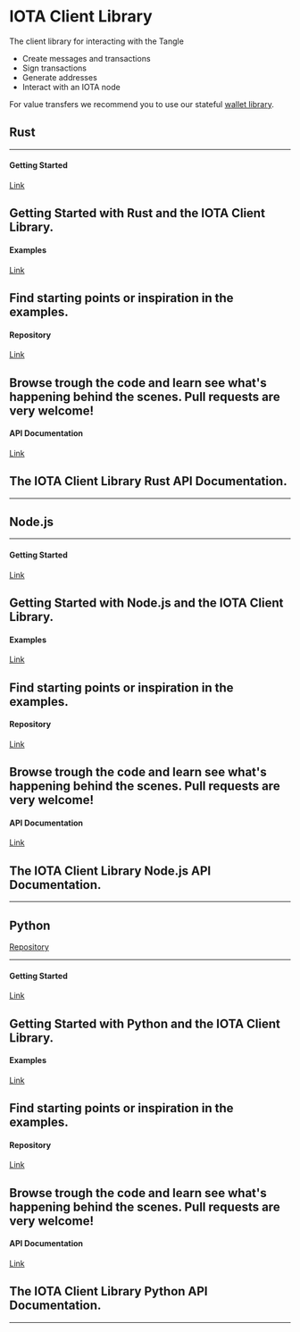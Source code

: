 # IOTA Client Library

The client library for interacting with the Tangle

- Create messages and transactions
- Sign transactions
- Generate addresses
- Interact with an IOTA node

For value transfers we recommend you to use our stateful [wallet library](./wallet.md).

## Rust
---------------

#### **Getting Started** ####
[Link](https://client-lib.docs.iota.org/libraries/rust/getting_started.html)

Getting Started with Rust and the IOTA Client Library.
---

#### **Examples** ####
[Link](https://client-lib.docs.iota.org/libraries/rust/examples.html)

Find starting points or inspiration in the examples.
---

#### **Repository** ####
[Link](https://github.com/iotaledger/iota.rs)

Browse trough the code and learn see what's happening behind the scenes. Pull requests are very welcome!
---

#### **API Documentation** ####
[Link](https://client-lib.docs.iota.org/docs/iota/index.html)

The IOTA Client Library Rust API Documentation.
---
---------------


## Node.js
---------------

#### **Getting Started** ####
[Link](https://client-lib.docs.iota.org/libraries/nodejs/getting_started.html)

Getting Started with Node.js and the IOTA Client Library.
---

#### **Examples** ####
[Link](https://client-lib.docs.iota.org/libraries/nodejs/examples.html)

Find starting points or inspiration in the examples.
---

#### **Repository** ####
[Link](https://github.com/iotaledger/iota.rs)

Browse trough the code and learn see what's happening behind the scenes. Pull requests are very welcome!
---

#### **API Documentation** ####
[Link](https://client-lib.docs.iota.org/libraries/nodejs/api_reference.html)

The IOTA Client Library Node.js API Documentation.
---
---------------

## Python

[Repository](https://github.com/iotaledger/iota.rs/tree/dev/bindings/python)

---------------

#### **Getting Started** ####
[Link](https://github.com/iotaledger/iota.rs/tree/dev/bindings/python)

Getting Started with Python and the IOTA Client Library.
---

#### **Examples** ####
[Link](https://github.com/iotaledger/iota.rs/tree/dev/bindings/python/examples)

Find starting points or inspiration in the examples.
---

#### **Repository** ####
[Link](https://github.com/iotaledger/iota.rs/tree/dev/bindings/python)

Browse trough the code and learn see what's happening behind the scenes. Pull requests are very welcome!
---

#### **API Documentation** ####
[Link](https://github.com/iotaledger/iota.rs/tree/dev/bindings/python)

The IOTA Client Library Python API Documentation.
---
---------------
